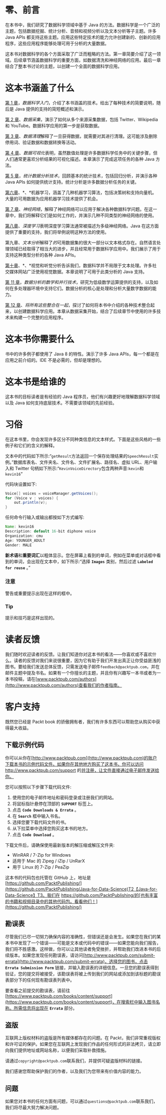 # 零、前言

在本书中，我们研究了数据科学领域中基于 Java 的方法。数据科学是一个广泛的主题，包括数据挖掘、统计分析、音频和视频分析以及文本分析等子主题。许多 Java APIs 都支持这些主题。应用这些特定技术的能力允许创建新的、创新的应用程序，这些应用程序能够处理可用于分析的大量数据。

这本书对数据科学的各个方面采取了广泛而粗略的方法。第一章简要介绍了这一领域。后续章节涵盖数据科学的重要方面，如数据清洗和神经网络的应用。最后一章结合了整本书讨论的主题，以创建一个全面的数据科学应用。

# 这本书涵盖了什么

[第 1 章](part0015.xhtml#aid-E9OE1 "Chapter 1. Getting Started with Data Science")，*数据科学入门*，介绍了本书涵盖的技术。给出了每种技术的简要说明，随后是 Java 提供的支持的简短概述和演示。

[第 2 章](part0029.xhtml#aid-RL0A2 "Chapter 2. Data Acquisition")、*数据采集*，演示了如何从多个来源采集数据，包括 Twitter、Wikipedia 和 YouTube。数据科学应用的第一步是获取数据。

[第 3 章](part0032.xhtml#aid-UGI02 "Chapter 3. Data Cleaning")、*数据清理*解释了一旦获得数据，就需要对其进行清理。这可能涉及删除停用词、验证数据和数据转换等活动。

[第 4 章](part0036.xhtml#aid-12AK82 "Chapter 4. Data Visualization")、*数据可视化*表明，虽然数值处理是许多数据科学任务中的关键步骤，但人们通常更喜欢分析结果的可视化描述。本章演示了完成这项任务的各种 Java 方法。

[第 5 章](part0046.xhtml#aid-1BRPS2 "Chapter 5. Statistical Data Analysis Techniques")，*统计数据分析技术*，回顾基本的统计技术，包括回归分析，并演示各种 Java APIs 如何提供统计支持。统计分析是许多数据分析任务的关键。

[第六章](part0052.xhtml#aid-1HIT82 "Chapter 6. Machine Learning")、*、*机器学习，涵盖了几种机器学习算法，包括决策树和支持向量机。大量的可用数据为应用机器学习技术提供了机会。

[第 7 章](part0056.xhtml#aid-1LCVG1 "Chapter 7. Neural Networks")、*神经网络*，解释了神经网络可以应用于解决各种数据科学问题。在这一章中，我们将解释它们是如何工作的，并演示几种不同类型的神经网络的使用。

[第八章](part0061.xhtml#aid-1Q5IA2 "Chapter 8. Deep Learning")、*深度学习*表明深度学习算法通常被描述为多级神经网络。Java 在这方面提供了重要的支持，我们将举例说明这种方法的使用。

第九章、*文本分析*解释了*的*可用数据集的很大一部分以文本格式存在。自然语言处理领域已经取得了相当大的进步，并且经常用于数据科学应用中。我们展示了用于支持这种类型分析的各种 Java APIs。

[第十章](part0074.xhtml#aid-26I9K2 "Chapter 10. Visual and Audio Analysis")、*、*视觉和听觉分析告诉我们，数据科学并不局限于文本处理。许多社交媒体网站广泛使用视觉数据。本章说明了可用于此类分析的 Java 支持。

[第 11 章](part0080.xhtml#aid-2C9D01 "Chapter 11. Mathematical and Parallel Techniques for Data Analysis")，*数据分析的数学和并行技术*，研究为低级数学运算提供的支持，以及如何在多处理器环境中支持它们。数据分析的核心是处理和分析大量数字数据的能力。

[第 12 章](part0087.xhtml#aid-2IV0U1 "Chapter 12. Bringing It All Together")、*将所有这些整合在一起*，探讨了如何将本书中介绍的各种技术整合起来，以创建数据科学应用。本章从数据采集开始，结合了后续章节中使用的许多技术来构建一个完整的应用程序。

# 这本书你需要什么

书中的许多例子都使用了 Java 8 的特性。演示了许多 Java APIs，每一个都是在应用之前介绍的。IDE 不是必需的，但却是理想的。

# 这本书是给谁的

这本书的目标读者是有经验的 Java 程序员，他们有兴趣更好地理解数据科学领域以及 Java 如何支持底层技术。不需要该领域的先前经验。

# 习俗

在这本书里，你会发现许多区分不同种类信息的文本样式。下面是这些风格的一些例子和它们的含义的解释。

文本中的代码如下所示:“`getResult`方法返回一个保存处理结果的`SpeechResult`实例。”数据库表名、文件夹名、文件名、文件扩展名、路径名、虚拟 URL、用户输入和 Twitter 句柄如下所示:“`KevinVoiceDirectory`包含两种声音:`kevin`和`kevin16`”

代码块设置如下:

```java
Voice[] voices = voiceManager.getVoices();
for (Voice v : voices) {
    out.println(v);
}
```

任何命令行输入或输出都按如下方式编写:

```java
Name: kevin16
Description: default 16-bit diphone voice
Organization: cmu
Age: YOUNGER_ADULT
Gender: MALE

```

**新术语**和**重要词汇**以粗体显示。您在屏幕上看到的单词，例如在菜单或对话框中看到的单词，会出现在文本中，如下所示:“选择 **`Images`** 类别，然后过滤 **`Labeled for reuse`** 。”

### 注意

警告或重要提示出现在这样的框中。

### Tip

提示和技巧是这样出现的。

# 读者反馈

我们随时欢迎读者的反馈。让我们知道你对这本书的看法——你喜欢或不喜欢什么。读者的反馈对我们来说很重要，因为它有助于我们开发出真正让你受益匪浅的图书。要给我们发送总体反馈，只需发送电子邮件`feedback@packtpub.com`，并在邮件主题中提及书名。如果有一个你擅长的主题，并且你有兴趣写一本书或者为一本书投稿，请在[www.packtpub.com/authors](http://www.packtpub.com/authors)查看我们的作者指南。

# 客户支持

既然您已经是 Packt book 的骄傲拥有者，我们有许多东西可以帮助您从购买中获得最大收益。

## 下载示例代码

你可以从你在[http://www.packtpub.com](http://www.packtpub.com)的账户下载本书的示例代码文件。如果你在其他地方购买了这本书，你可以访问 http://www.packtpub.com/support 的[并注册，让文件直接通过电子邮件发送给你。](http://www.packtpub.com/support)

您可以按照以下步骤下载代码文件:

1.  使用您的电子邮件地址和密码登录或注册我们的网站。
2.  将鼠标指针悬停在顶部的 **`SUPPORT`** 标签上。
3.  点击 **`Code Downloads & Errata`** 。
4.  在 **`Search`** 框中输入书名。
5.  选择您要下载代码文件的书。
6.  从下拉菜单中选择您购买这本书的地方。
7.  点击 **`Code Download`** 。

下载文件后，请确保使用最新版本的解压缩或解压文件夹:

*   WinRAR / 7-Zip for Windows
*   适用于 Mac 的 Zipeg / iZip / UnRarX
*   用于 Linux 的 7-Zip / PeaZip

这本书的代码包也托管在 GitHub 上，地址是[https://github.com/PacktPublishing/](https://github.com/PacktPublishing/Java-for-Data-Science)T2【Java-for-Data-Science】T3。我们在 https://github.com/PacktPublishing/的[也有丰富的书籍和视频目录中的其他代码包。看看他们！](https://github.com/PacktPublishing/)

## 勘误表

尽管我们已尽一切努力确保内容的准确性，但错误还是会发生。如果您在我们的某本书中发现了一个错误——可能是文本或代码中的错误——如果您能向我们报告，我们将不胜感激。这样做，你可以让其他读者免受挫折，并帮助我们改进本书的后续版本。如果您发现任何勘误表，请访问[http://www.packtpub.com/submit-errata](http://www.packtpub.com/submit-errata)，选择您的图书，点击 **`Errata Submission Form`** 链接，并输入勘误表的详细信息。一旦您的勘误表得到验证，您的提交将被接受，该勘误表将被上传到我们的网站或添加到该标题的勘误表部分下的任何现有勘误表列表中。

要查看之前提交的勘误表，请前往[https://www.packtpub.com/books/content/support](https://www.packtpub.com/books/content/support)，在搜索栏中输入图书名称。所需信息将出现在 **`Errata`** 部分。

## 盗版

互联网上版权材料的盗版是所有媒体都存在的问题。在 Packt，我们非常重视版权和许可证的保护。如果您在互联网上发现我们作品的任何形式的非法拷贝，请立即向我们提供地址或网站名称，以便我们采取补救措施。

请通过`copyright@packtpub.com`联系我们，并提供可疑盗版材料的链接。

我们感谢您帮助保护我们的作者，以及我们为您带来有价值内容的能力。

## 问题

如果您对本书的任何方面有问题，可以通过`questions@packtpub.com`联系我们，我们将尽最大努力解决问题。